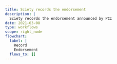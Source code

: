```yaml
---
title: Sciety records the endorsement
description: |
  Sciety records the endorsement announced by PCI
date: 2021-03-08
type: workflows
scope: right_node
flowchart:
  label: |
    Record
    Endorsement
  flows_to: []
---
```



